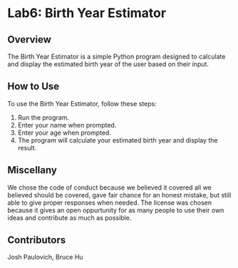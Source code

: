 # Lab6: Birth Year Estimator

## Overview
The Birth Year Estimator is a simple Python program designed to calculate and display the estimated birth year of the user based on their input.

## How to Use
To use the Birth Year Estimator, follow these steps:
1. Run the program.
2. Enter your name when prompted.
3. Enter your age when prompted.
4. The program will calculate your estimated birth year and display the result.

## Miscellany
We chose the code of conduct because we believed it covered all we believed should be covered, gave fair chance for an honest mistake, but still able to give proper responses when needed. The license was chosen because it gives an open oppurtunity for as many people to use their own ideas and contribute as much as possible.

## Contributors
Josh Paulovich,
Bruce Hu
